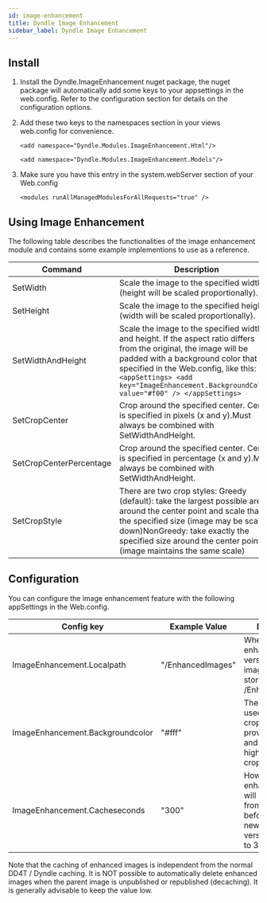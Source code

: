 ```yaml
---
id: image-enhancement
title: Dyndle Image Enhancement
sidebar_label: Dyndle Image Enhancement
---
```


## Install

1. Install the Dyndle.ImageEnhancement nuget package, the nuget package will automatically add some keys to your appsettings in the web.config. Refer to the configuration section for details on the configuration options.

2. Add these two keys to the namespaces section in your views web.config for convenience.

   `<add namespace="Dyndle.Modules.ImageEnhancement.Html"/>`

   `<add namespace="Dyndle.Modules.ImageEnhancement.Models"/>`

3. Make sure you have this entry in the system.webServer section of your Web.config

   `<modules runAllManagedModulesForAllRequests="true" />`


## Using Image Enhancement

The following table describes the functionalities of the image enhancement module and contains some example implementions to use as a reference.

| Command                 | Description                                                                                                                                                                                                                                                                                   | Example                                                                                                                                  |
| ----------------------- | --------------------------------------------------------------------------------------------------------------------------------------------------------------------------------------------------------------------------------------------------------------------------------------------- | ---------------------------------------------------------------------------------------------------------------------------------------- |
| SetWidth                | Scale the image to the specified width (height will be scaled proportionally).                                                                                                                                                                                                                | `<img src="@Model.Multimedia.Url.SetWidth(200)" />`                                                                                      |
| SetHeight               | Scale the image to the specified height (width will be scaled proportionally).                                                                                                                                                                                                                | `<img src="@Model.Multimedia.Url.SetHeight(200)" />`                                                                                     |
| SetWidthAndHeight       | Scale the image to the specified width and height. If the aspect ratio differs from the original, the image will be padded with a background color that is specified in the Web.config, like this: `<appSettings> <add key="ImageEnhancement.BackgroundColor" value="#f00" /> </appSettings>` | `<img src="@Model.Multimedia.Url.SetWidthAndHeight(300, 200)" />`                                                                        |
| SetCropCenter           | Crop around the specified center. Center is specified in pixels (x and y).Must always be combined with SetWidthAndHeight.                                                                                                                                                                     | `<img src="@Model.Multimedia.Url.SetWidthAndHeight(200, 200).SetCropCenter(110,100)" />`                                                 |
| SetCropCenterPercentage | Crop around the specified center. Center is specified in percentage (x and y).Must always be combined with SetWidthAndHeight.                                                                                                                                                                 | `<img src="@Model.Multimedia.Url.SetWidthAndHeight(200, 200).SetCropCenterPercentage(75,50)" />`                                         |
| SetCropStyle            | There are two crop styles: Greedy (default): take the largest possible area around the center point and scale that to the specified size (image may be scaled down)NonGreedy: take exactly the specified size around the center point (image maintains the same scale)                        | `<img src="@Model.Image.Multimedia.Url.SetWidthAndHeight(300, 200).SetCropCenterPercentage(75,50).SetCropStyle(CropStyle.NonGreedy)" />` |


## Configuration
You can configure the image enhancement feature with the following appSettings in the Web.config.

| Config key                       | Example Value     | Description                                                  |
| -------------------------------- | ----------------- | ------------------------------------------------------------ |
| ImageEnhancement.Localpath       | "/EnhancedImages" | Where the enhanced versions of the images will be stored (defaults to /EnhancedImages)   |
| ImageEnhancement.Backgroundcolor | "#fff"            | The color that is used when you crop an image and provide a width and height that's higher than the cropped area. |
| ImageEnhancement.Cacheseconds    | "300"              | How long the enhanced image will be retrieved from the cache before creating a new enhanced version. (defaults to 300) |

Note that the caching of enhanced images is independent from the normal DD4T / Dyndle caching. It is NOT possible to automatically delete enhanced images when the parent image is unpublished or republished (decaching). It is generally advisable to keep the value low. 
